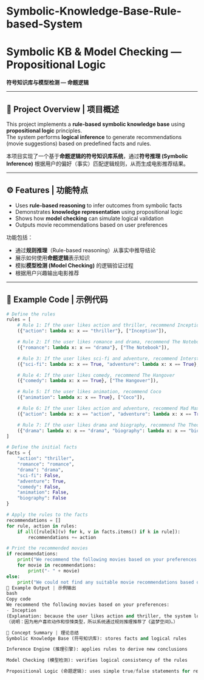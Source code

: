 # Symbolic-Knowledge-Base-Rule-based-System
# Symbolic KB & Model Checking — Propositional Logic  
**符号知识库与模型检测 — 命题逻辑**

---

## 🧠 Project Overview | 项目概述
This project implements a **rule-based symbolic knowledge base** using **propositional logic** principles.  
The system performs **logical inference** to generate recommendations (movie suggestions) based on predefined facts and rules.  

本项目实现了一个基于**命题逻辑的符号知识库系统**，通过**符号推理 (Symbolic Inference)** 根据用户的偏好（事实）匹配逻辑规则，从而生成电影推荐结果。

---

## ⚙️ Features | 功能特点
- Uses **rule-based reasoning** to infer outcomes from symbolic facts  
- Demonstrates **knowledge representation** using propositional logic  
- Shows how **model checking** can simulate logical validation  
- Outputs movie recommendations based on user preferences  

功能包括：  
- 通过**规则推理**（Rule-based reasoning）从事实中推导结论  
- 展示如何使用**命题逻辑**表示知识  
- 模拟**模型检测 (Model Checking)** 的逻辑验证过程  
- 根据用户兴趣输出电影推荐  

---

## 🧩 Example Code | 示例代码

```python
# Define the rules
rules = [
    # Rule 1: If the user likes action and thriller, recommend Inception
    ({"action": lambda x: x == "thriller"}, ["Inception"]),

    # Rule 2: If the user likes romance and drama, recommend The Notebook
    ({"romance": lambda x: x == "drama"}, ["The Notebook"]),

    # Rule 3: If the user likes sci-fi and adventure, recommend Interstellar
    ({"sci-fi": lambda x: x == True, "adventure": lambda x: x == True}, ["Interstellar"]),

    # Rule 4: If the user likes comedy, recommend The Hangover
    ({"comedy": lambda x: x == True}, ["The Hangover"]),

    # Rule 5: If the user likes animation, recommend Coco
    ({"animation": lambda x: x == True}, ["Coco"]),

    # Rule 6: If the user likes action and adventure, recommend Mad Max: Fury Road
    ({"action": lambda x: x == "action", "adventure": lambda x: x == True}, ["Mad Max: Fury Road"]),

    # Rule 7: If the user likes drama and biography, recommend The Theory of Everything
    ({"drama": lambda x: x == "drama", "biography": lambda x: x == "biography"}, ["The Theory of Everything"]),
]

# Define the initial facts
facts = {
    "action": "thriller",
    "romance": "romance",
    "drama": "drama",
    "sci-fi": False,
    "adventure": True,
    "comedy": False,
    "animation": False,
    "biography": False
}

# Apply the rules to the facts
recommendations = []
for rule, action in rules:
    if all([rule[k](v) for k, v in facts.items() if k in rule]):
        recommendations += action

# Print the recommended movies
if recommendations:
    print("We recommend the following movies based on your preferences: ")
    for movie in recommendations:
        print("- " + movie)
else:
    print("We could not find any suitable movie recommendations based on your preferences.")
🧾 Example Output | 示例输出
bash
Copy code
We recommend the following movies based on your preferences:
- Inception
(Explanation: because the user likes action and thriller, the system logically infers that Inception is a good match.)
（说明：因为用户喜欢动作和惊悚类型，所以系统通过规则推理推荐了《盗梦空间》。）

🧮 Concept Summary | 理论总结
Symbolic Knowledge Base (符号知识库): stores facts and logical rules

Inference Engine (推理引擎): applies rules to derive new conclusions

Model Checking (模型检测): verifies logical consistency of the rules

Propositional Logic (命题逻辑): uses simple true/false statements for reasoning
